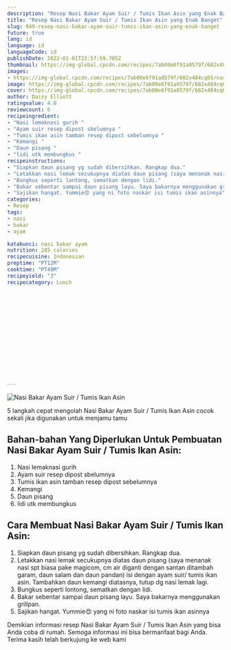 ```yaml
---
description: "Resep Nasi Bakar Ayam Suir / Tumis Ikan Asin yang Enak Banget"
title: "Resep Nasi Bakar Ayam Suir / Tumis Ikan Asin yang Enak Banget"
slug: 949-resep-nasi-bakar-ayam-suir-tumis-ikan-asin-yang-enak-banget
future: true
lang: id
language: id
languageCode: id
publishDate: 2022-01-01T22:57:59.785Z 
thumbnail: https://img-global.cpcdn.com/recipes/7ab00e6f91a0579f/682x484cq65/nasi-bakar-ayam-suir-tumis-ikan-asin-foto-resep-utama.png
images:
- https://img-global.cpcdn.com/recipes/7ab00e6f91a0579f/682x484cq65/nasi-bakar-ayam-suir-tumis-ikan-asin-foto-resep-utama.png
image: https://img-global.cpcdn.com/recipes/7ab00e6f91a0579f/682x484cq65/nasi-bakar-ayam-suir-tumis-ikan-asin-foto-resep-utama.png
cover: https://img-global.cpcdn.com/recipes/7ab00e6f91a0579f/682x484cq65/nasi-bakar-ayam-suir-tumis-ikan-asin-foto-resep-utama.png
author: Daisy Elliott
ratingvalue: 4.8
reviewcount: 6
recipeingredient:
- "Nasi lemaknasi gurih "
- "Ayam suir resep dipost sbelumnya "
- "Tumis ikan asin tamban resep dipost sebelumnya "
- "Kemangi "
- "Daun pisang "
- "lidi utk membungkus "
recipeinstructions:
- "Siapkan daun pisang yg sudah dibersihkan. Rangkap dua."
- "Letakkan nasi lemak secukupnya diatas daun pisang (saya menanak nasi spt biasa pake magicom, cm air diganti dengan santan ditambah garam, daun salam dan daun pandan) isi dengan ayam suir/ tumis ikan asin. Tambahkan daun kemangi diatasnya, tutup dg nasi lemak lagi."
- "Bungkus seperti lontong, sematkan dengan lidi."
- "Bakar sebentar sampai daun pisang layu. Saya bakarnya menggunakan grillpan."
- "Sajikan hangat. Yummie😍 yang ni foto naskar isi tumis ikan asinnya"
categories:
- Resep
tags:
- nasi
- bakar
- ayam

katakunci: nasi bakar ayam 
nutrition: 285 calories
recipecuisine: Indonesian
preptime: "PT12M"
cooktime: "PT49M"
recipeyield: "3"
recipecategory: Lunch


     
    
    
    
    
    
    
    
    
    
    
      
    
---
```



![Nasi Bakar Ayam Suir / Tumis Ikan Asin](https://img-global.cpcdn.com/recipes/7ab00e6f91a0579f/682x484cq65/nasi-bakar-ayam-suir-tumis-ikan-asin-foto-resep-utama.png)

5 langkah cepat mengolah  Nasi Bakar Ayam Suir / Tumis Ikan Asin cocok sekali jika digunakan untuk menjamu tamu

<!--inarticleads1-->

## Bahan-bahan Yang Diperlukan Untuk Pembuatan Nasi Bakar Ayam Suir / Tumis Ikan Asin:

1. Nasi lemaknasi gurih 
1. Ayam suir resep dipost sbelumnya 
1. Tumis ikan asin tamban resep dipost sebelumnya 
1. Kemangi 
1. Daun pisang 
1. lidi utk membungkus 



<!--inarticleads2-->

## Cara Membuat Nasi Bakar Ayam Suir / Tumis Ikan Asin:

1. Siapkan daun pisang yg sudah dibersihkan. Rangkap dua.
1. Letakkan nasi lemak secukupnya diatas daun pisang (saya menanak nasi spt biasa pake magicom, cm air diganti dengan santan ditambah garam, daun salam dan daun pandan) isi dengan ayam suir/ tumis ikan asin. Tambahkan daun kemangi diatasnya, tutup dg nasi lemak lagi.
1. Bungkus seperti lontong, sematkan dengan lidi.
1. Bakar sebentar sampai daun pisang layu. Saya bakarnya menggunakan grillpan.
1. Sajikan hangat. Yummie😍 yang ni foto naskar isi tumis ikan asinnya




Demikian informasi  resep Nasi Bakar Ayam Suir / Tumis Ikan Asin   yang bisa Anda coba di rumah. Semoga informasi ini bisa bermanfaat bagi Anda. Terima kasih telah berkujung ke web kami
